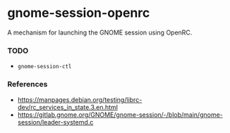 # gnome-session-openrc

A mechanism for launching the GNOME session using OpenRC.

### TODO

- `gnome-session-ctl`

### References

- https://manpages.debian.org/testing/librc-dev/rc_services_in_state.3.en.html
- https://gitlab.gnome.org/GNOME/gnome-session/-/blob/main/gnome-session/leader-systemd.c
